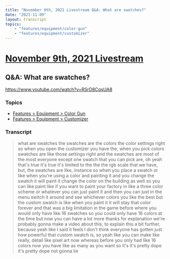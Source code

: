 ```yaml
---
title: "November 9th, 2021 Livestream Q&A: What are swatches?"
date: "2021-11-09"
layout: transcript
topics:
    - "features/equipment/color-gun"
    - "features/equipment/customizer"
---
```

# [November 9th, 2021 Livestream](../2021-11-09.md)
## Q&A: What are swatches?
https://www.youtube.com/watch?v=RSrD8CqsUA8

### Topics
* [Features > Equipment > Color Gun](../topics/features/equipment/color-gun.md)
* [Features > Equipment > Customizer](../topics/features/equipment/customizer.md)

### Transcript

> what are swatches the swatches are the colors the color settings right so when you open the customizer you have the, when you pick colors swatches are like those settings right and the swatches are most of the most everyone except one swatch that you can pick are, oh yeah that's true it's true it's limited to the the the rgb scale that we have, but, the swatches are like, instance so when you place a swatch or like when you're using a color and painting it and you change the swatch it will paint it change the color on the building as well so you can like paint like if you want to paint your factory in like a three color scheme or whatever you can just paint it and then you can just in the menu switch it around and see whichever colors you like the best but the custom swatch is like when you paint it it will stay that color forever and that was a big limitation in the game before where you would only have like 16 swatches so you could only have 16 colors at the time but now you can have a lot more thanks for explanation we're probably gonna make a video about this, to explain this a bit further, because yeah like I said it feels I don't think everyone has gotten just how powerful that custom swatch is, so yeah like you can make like really, detail like pixel art now whereas before you only had like 16 colors now you have like as many as you want so it's it's pretty dope it's pretty dope not gonna lie
